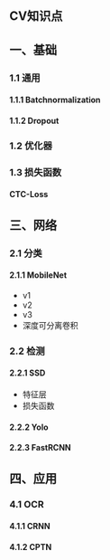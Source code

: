 
## CV知识点


## 一、基础

### 1.1 通用

#### 1.1.1 Batchnormalization



#### 1.1.2 Dropout





### 1.2 优化器

### 1.3 损失函数

#### CTC-Loss


## 三、网络

### 2.1 分类
#### 2.1.1 MobileNet
* v1
* v2
* v3
* 深度可分离卷积

#### 

### 2.2 检测

#### 2.2.1 SSD

* 特征层
* 损失函数

#### 2.2.2 Yolo

#### 2.2.3 FastRCNN

## 四、应用

### 4.1 OCR
#### 4.1.1 CRNN

#### 4.1.2 CPTN
